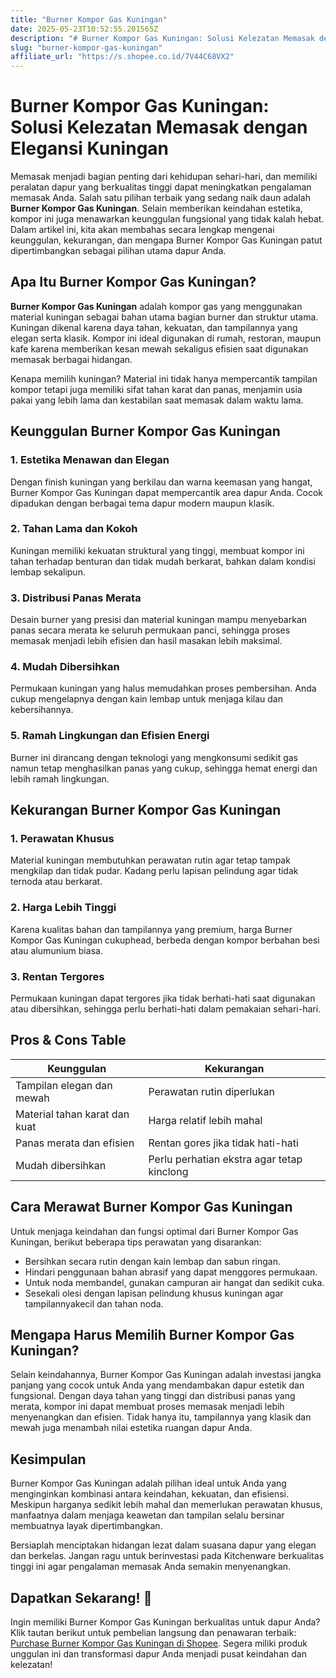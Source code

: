 ```yaml
---
title: "Burner Kompor Gas Kuningan"
date: 2025-05-23T10:52:55.201565Z
description: "# Burner Kompor Gas Kuningan: Solusi Kelezatan Memasak dengan Elegansi Kuningan..."
slug: "burner-kompor-gas-kuningan"
affiliate_url: "https://s.shopee.co.id/7V44C68VX2"
---
```

# Burner Kompor Gas Kuningan: Solusi Kelezatan Memasak dengan Elegansi Kuningan

Memasak menjadi bagian penting dari kehidupan sehari-hari, dan memiliki peralatan dapur yang berkualitas tinggi dapat meningkatkan pengalaman memasak Anda. Salah satu pilihan terbaik yang sedang naik daun adalah **Burner Kompor Gas Kuningan**. Selain memberikan keindahan estetika, kompor ini juga menawarkan keunggulan fungsional yang tidak kalah hebat. Dalam artikel ini, kita akan membahas secara lengkap mengenai keunggulan, kekurangan, dan mengapa Burner Kompor Gas Kuningan patut dipertimbangkan sebagai pilihan utama dapur Anda.

## Apa Itu Burner Kompor Gas Kuningan?

**Burner Kompor Gas Kuningan** adalah kompor gas yang menggunakan material kuningan sebagai bahan utama bagian burner dan struktur utama. Kuningan dikenal karena daya tahan, kekuatan, dan tampilannya yang elegan serta klasik. Kompor ini ideal digunakan di rumah, restoran, maupun kafe karena memberikan kesan mewah sekaligus efisien saat digunakan memasak berbagai hidangan.

Kenapa memilih kuningan? Material ini tidak hanya mempercantik tampilan kompor tetapi juga memiliki sifat tahan karat dan panas, menjamin usia pakai yang lebih lama dan kestabilan saat memasak dalam waktu lama.

## Keunggulan Burner Kompor Gas Kuningan

### 1. Estetika Menawan dan Elegan

Dengan finish kuningan yang berkilau dan warna keemasan yang hangat, Burner Kompor Gas Kuningan dapat mempercantik area dapur Anda. Cocok dipadukan dengan berbagai tema dapur modern maupun klasik.

### 2. Tahan Lama dan Kokoh

Kuningan memiliki kekuatan struktural yang tinggi, membuat kompor ini tahan terhadap benturan dan tidak mudah berkarat, bahkan dalam kondisi lembap sekalipun.

### 3. Distribusi Panas Merata

Desain burner yang presisi dan material kuningan mampu menyebarkan panas secara merata ke seluruh permukaan panci, sehingga proses memasak menjadi lebih efisien dan hasil masakan lebih maksimal.

### 4. Mudah Dibersihkan

Permukaan kuningan yang halus memudahkan proses pembersihan. Anda cukup mengelapnya dengan kain lembap untuk menjaga kilau dan kebersihannya.

### 5. Ramah Lingkungan dan Efisien Energi

Burner ini dirancang dengan teknologi yang mengkonsumi sedikit gas namun tetap menghasilkan panas yang cukup, sehingga hemat energi dan lebih ramah lingkungan.

## Kekurangan Burner Kompor Gas Kuningan

### 1. Perawatan Khusus

Material kuningan membutuhkan perawatan rutin agar tetap tampak mengkilap dan tidak pudar. Kadang perlu lapisan pelindung agar tidak ternoda atau berkarat.

### 2. Harga Lebih Tinggi

Karena kualitas bahan dan tampilannya yang premium, harga Burner Kompor Gas Kuningan cukuphead, berbeda dengan kompor berbahan besi atau alumunium biasa.

### 3. Rentan Tergores

Permukaan kuningan dapat tergores jika tidak berhati-hati saat digunakan atau dibersihkan, sehingga perlu berhati-hati dalam pemakaian sehari-hari.

## Pros & Cons Table

| Keunggulan              | Kekurangan                                  |
|-------------------------|----------------------------------------------|
| Tampilan elegan dan mewah | Perawatan rutin diperlukan                 |
| Material tahan karat dan kuat | Harga relatif lebih mahal               |
| Panas merata dan efisien | Rentan gores jika tidak hati-hati         |
| Mudah dibersihkan       | Perlu perhatian ekstra agar tetap kinclong |

## Cara Merawat Burner Kompor Gas Kuningan

Untuk menjaga keindahan dan fungsi optimal dari Burner Kompor Gas Kuningan, berikut beberapa tips perawatan yang disarankan:

- Bersihkan secara rutin dengan kain lembap dan sabun ringan.
- Hindari penggunaan bahan abrasif yang dapat menggores permukaan.
- Untuk noda membandel, gunakan campuran air hangat dan sedikit cuka.
- Sesekali olesi dengan lapisan pelindung khusus kuningan agar tampilannyakecil dan tahan noda.

## Mengapa Harus Memilih Burner Kompor Gas Kuningan?

Selain keindahannya, Burner Kompor Gas Kuningan adalah investasi jangka panjang yang cocok untuk Anda yang mendambakan dapur estetik dan fungsional. Dengan daya tahan yang tinggi dan distribusi panas yang merata, kompor ini dapat membuat proses memasak menjadi lebih menyenangkan dan efisien. Tidak hanya itu, tampilannya yang klasik dan mewah juga menambah nilai estetika ruangan dapur Anda.

## Kesimpulan

Burner Kompor Gas Kuningan adalah pilihan ideal untuk Anda yang menginginkan kombinasi antara keindahan, kekuatan, dan efisiensi. Meskipun harganya sedikit lebih mahal dan memerlukan perawatan khusus, manfaatnya dalam menjaga keawetan dan tampilan selalu bersinar membuatnya layak dipertimbangkan.

Bersiaplah menciptakan hidangan lezat dalam suasana dapur yang elegan dan berkelas. Jangan ragu untuk berinvestasi pada Kitchenware berkualitas tinggi ini agar pengalaman memasak Anda semakin menyenangkan.

## Dapatkan Sekarang! 🎉

Ingin memiliki Burner Kompor Gas Kuningan berkualitas untuk dapur Anda? Klik tautan berikut untuk pembelian langsung dan penawaran terbaik: [Purchase Burner Kompor Gas Kuningan di Shopee](https://s.shopee.co.id/7V44C68VX2). Segera miliki produk unggulan ini dan transformasi dapur Anda menjadi pusat keindahan dan kelezatan!